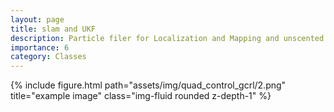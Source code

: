```yaml
---
layout: page
title: slam and UKF
description: Particle filer for Localization and Mapping and unscented Kalman Filter for state estimation project
importance: 6
category: Classes
---
```


<div class="row">
    <div class="col-sm mt-3 mt-md-0">
        {% include figure.html path="assets/img/quad_control_gcrl/2.png" title="example image" class="img-fluid rounded z-depth-1" %}
    </div>
</div>


